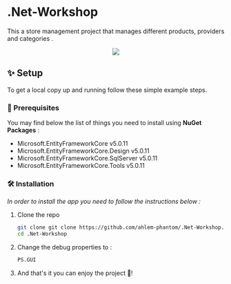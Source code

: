 # .Net-Workshop
This a store management project that manages different products, providers and categories .
<div align=center>
<img src="https://user-images.githubusercontent.com/78981558/158199574-74629494-6ecb-4b37-8c6d-1d6337f208c4.png">
</div>

## ✨ Setup
To get a local copy up and running follow these simple example steps.

### 🚧 Prerequisites

You may find below the list of things you need to install using **NuGet Packages** :
 - Microsoft.EntityFrameworkCore v5.0.11
 - Microsoft.EntityFrameworkCore.Design v5.0.11
 - Microsoft.EntityFrameworkCore.SqlServer  v5.0.11
 - Microsoft.EntityFrameworkCore.Tools v5.0.11
 
### 🛠 Installation

_In order to install the app you need to follow the instructions below :_

1. Clone the repo
   ```sh
   git clone git clone https://github.com/ahlem-phantom/.Net-Workshop.git
   cd .Net-Workshop
   ```
   
2. Change the debug properties to :
   ```sh
   PS.GUI
   ```
4. And that's it you can enjoy the project 🎉!
